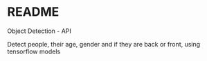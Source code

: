 # README #

Object Detection - API

Detect people, their age, gender and if they are back or front, using tensorflow models
